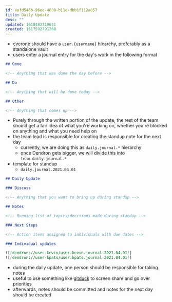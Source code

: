 ```yaml
---
id: eefd546b-96ee-4830-b11e-dbb1f112a857
title: Daily Update
desc: ""
updated: 1618482710631
created: 1617592791260
---
```


- everone should have a `user.{username}` hiearchy, preferably as a standalone vault
- users enter a journal entry for the day's work in the following format

```md
## Done

<!-- Anything that was done the day before -->

## Do

<!-- Anything that will be done today -->

## Other

<!-- Anything that comes up -->
```

- Purely through the written portion of the update, the rest of the team should get a fair idea of what you're working on, whether you're blocked on anything and what you need help on
- the team lead is responsible for creating the standup note for the next day
  - currently, we are doing this as `daily.journal.*` hierarchy
  - once Dendron gets bigger, we will divide this into `team.daily.journal.*`
- template for standup
  - `daily.journal.2021.04.01`

```md
## Daily Update

### Discuss

<!-- Anything that you want to bring up during standup -->

## Notes

<!-- Running list of topics/decisions made during standup -->

### Next Steps

<!-- Action items assigned to individuals with due dates -->

### Individual updates

![[dendron://user-kevin/user.kevin.journal.2021.04.01]]
![[dendron://user-kpats/user.kpats.journal.2021.04.01]]
```

- during the daily update, one person should be responsible for taking notes
- useful to use something like [gitduck](http://gitduck.com/) to screen share and go over priorities
- afterwards, notes should be committed and notes for the next day should be created
